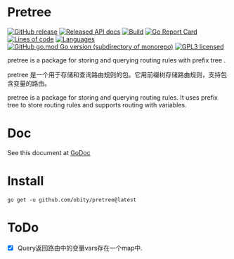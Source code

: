 # Pretree

[![GitHub release](https://img.shields.io/github/v/release/obity/pretree.svg?color=peru)](https://github.com/obity/pretree/releases/latest)
[![Released API docs](https://img.shields.io/badge/go-reference-blue?logo=go&logoColor=white)](https://pkg.go.dev/github.com/obity/pretree)
[![Build](https://img.shields.io/github/workflow/status/obity/pretree/Go.svg)](#)
[![Go Report Card](https://goreportcard.com/badge/github.com/obity/pretree?color=pink)](https://goreportcard.com/report/github.com/obity/pretree)
[![Lines of code](https://img.shields.io/tokei/lines/github/obity/pretree.svg?color=beige)](#)
[![Languages](https://img.shields.io/github/languages/top/obity/pretree.svg?color=yellow)](#)
[![GitHub go.mod Go version (subdirectory of monorepo)](https://img.shields.io/github/go-mod/go-version/obity/pretree)](#)
[![GPL3 licensed](https://img.shields.io/github/license/obity/pretree.svg)](./LICENSE)

pretree is a package for storing and querying routing rules with prefix tree .

pretree 是一个用于存储和查询路由规则的包。它用前缀树存储路由规则，支持包含变量的路由。

pretree is a package for storing and querying routing rules. It uses prefix tree to store routing rules and supports routing with variables.

# Doc

See this document at [GoDoc](https://pkg.go.dev/github.com/obity/pretree)

# Install
    
    go get -u github.com/obity/pretree@latest
    
# ToDo

- [x] Query返回路由中的变量vars存在一个map中.
